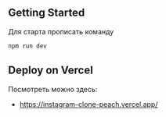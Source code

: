 
## Getting Started

Для старта прописать команду

```bash
npm run dev
```


## Deploy on Vercel
Посмотреть можно здесь:
 - https://instagram-clone-peach.vercel.app/
